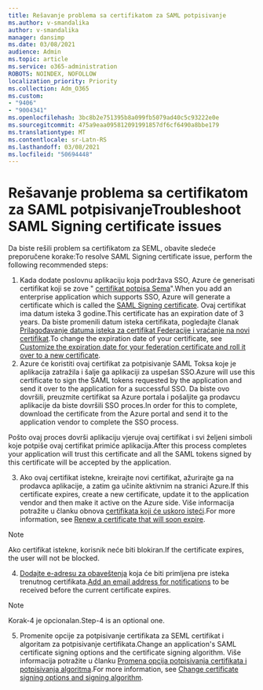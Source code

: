 ```yaml
---
title: Rešavanje problema sa certifikatom za SAML potpisivanje
ms.author: v-smandalika
author: v-smandalika
manager: dansimp
ms.date: 03/08/2021
audience: Admin
ms.topic: article
ms.service: o365-administration
ROBOTS: NOINDEX, NOFOLLOW
localization_priority: Priority
ms.collection: Adm_O365
ms.custom:
- "9406"
- "9004341"
ms.openlocfilehash: 3bc8b2e751395b8a099fb5079ad40c5c93222e0e
ms.sourcegitcommit: 475a9eaa095812091991857df6cf6490a8bbe179
ms.translationtype: MT
ms.contentlocale: sr-Latn-RS
ms.lasthandoff: 03/08/2021
ms.locfileid: "50694448"
---
```

# <a name="troubleshoot-saml-signing-certificate-issues"></a><span data-ttu-id="ccce0-102">Rešavanje problema sa certifikatom za SAML potpisivanje</span><span class="sxs-lookup"><span data-stu-id="ccce0-102">Troubleshoot SAML Signing certificate issues</span></span>

<span data-ttu-id="ccce0-103">Da biste rešili problem sa certifikatom za SEML, obavite sledeće preporučene korake:</span><span class="sxs-lookup"><span data-stu-id="ccce0-103">To resolve SAML Signing certificate issue, perform the following recommended steps:</span></span>

1. <span data-ttu-id="ccce0-104">Kada dodate poslovnu aplikaciju koja podržava SSO, Azure će generisati certifikat koji se zove " [certifikat potpisa Sema](https://docs.microsoft.com/azure/active-directory/manage-apps/manage-certificates-for-federated-single-sign-on#auto-generated-certificate-for-gallery-and-non-gallery-applications)".</span><span class="sxs-lookup"><span data-stu-id="ccce0-104">When you add an enterprise application which supports SSO, Azure will generate a certificate which is called the [SAML Signing certificate](https://docs.microsoft.com/azure/active-directory/manage-apps/manage-certificates-for-federated-single-sign-on#auto-generated-certificate-for-gallery-and-non-gallery-applications).</span></span> <span data-ttu-id="ccce0-105">Ovaj certifikat ima datum isteka 3 godine.</span><span class="sxs-lookup"><span data-stu-id="ccce0-105">This certificate has an expiration date of 3 years.</span></span> <span data-ttu-id="ccce0-106">Da biste promenili datum isteka certifikata, pogledajte članak [Prilagođavanje datuma isteka za certifikat Federacije i vraćanje na novi certifikat](https://docs.microsoft.com/azure/active-directory/manage-apps/manage-certificates-for-federated-single-sign-on#customize-the-expiration-date-for-your-federation-certificate-and-roll-it-over-to-a-new-certificate).</span><span class="sxs-lookup"><span data-stu-id="ccce0-106">To change the expiration date of your certificate, see [Customize the expiration date for your federation certificate and roll it over to a new certificate](https://docs.microsoft.com/azure/active-directory/manage-apps/manage-certificates-for-federated-single-sign-on#customize-the-expiration-date-for-your-federation-certificate-and-roll-it-over-to-a-new-certificate).</span></span>
2. <span data-ttu-id="ccce0-107">Azure će koristiti ovaj certifikat za potpisivanje SAML Toksa koje je aplikacija zatražila i šalje ga aplikaciji za uspešan SSO.</span><span class="sxs-lookup"><span data-stu-id="ccce0-107">Azure will use this certificate to sign the SAML tokens requested by the application and send it over to the application for a successful SSO.</span></span> <span data-ttu-id="ccce0-108">Da biste ovo dovršili, preuzmite certifikat sa Azure portala i pošaljite ga prodavcu aplikacije da biste dovršili SSO proces.</span><span class="sxs-lookup"><span data-stu-id="ccce0-108">In order for this to complete, download the certificate from the Azure portal and send it to the application vendor to complete the SSO process.</span></span>

<span data-ttu-id="ccce0-109">Pošto ovaj proces dovrši aplikaciju vjeruje ovaj certifikat i svi željeni simboli koje potpiše ovaj certifikat primiće aplikacija.</span><span class="sxs-lookup"><span data-stu-id="ccce0-109">After this process completes your application will trust this certificate and all the SAML tokens signed by this certificate will be accepted by the application.</span></span>

3. <span data-ttu-id="ccce0-110">Ako ovaj certifikat istekne, kreirajte novi certifikat, ažurirajte ga na prodavca aplikacije, a zatim ga učinite aktivnim na stranici Azure.</span><span class="sxs-lookup"><span data-stu-id="ccce0-110">If this certificate expires, create a new certificate, update it to the application vendor and then make it active on the Azure side.</span></span> <span data-ttu-id="ccce0-111">Više informacija potražite u članku obnova [certifikata koji će uskoro isteći](https://docs.microsoft.com/azure/active-directory/manage-apps/manage-certificates-for-federated-single-sign-on#renew-a-certificate-that-will-soon-expire).</span><span class="sxs-lookup"><span data-stu-id="ccce0-111">For more information, see [Renew a certificate that will soon expire](https://docs.microsoft.com/azure/active-directory/manage-apps/manage-certificates-for-federated-single-sign-on#renew-a-certificate-that-will-soon-expire).</span></span>

> [!NOTE]
> <span data-ttu-id="ccce0-112">Ako certifikat istekne, korisnik neće biti blokiran.</span><span class="sxs-lookup"><span data-stu-id="ccce0-112">If the certificate expires, the user will not be blocked.</span></span>

4. <span data-ttu-id="ccce0-113">[Dodajte e-adresu za obaveštenja](https://docs.microsoft.com/azure/active-directory/manage-apps/manage-certificates-for-federated-single-sign-on#add-email-notification-addresses-for-certificate-expiration) koja će biti primljena pre isteka trenutnog certifikata.</span><span class="sxs-lookup"><span data-stu-id="ccce0-113">[Add an email address for notifications](https://docs.microsoft.com/azure/active-directory/manage-apps/manage-certificates-for-federated-single-sign-on#add-email-notification-addresses-for-certificate-expiration) to be received before the current certificate expires.</span></span>

> [!NOTE]
> <span data-ttu-id="ccce0-114">Korak-4 je opcionalan.</span><span class="sxs-lookup"><span data-stu-id="ccce0-114">Step-4 is an optional one.</span></span>

5. <span data-ttu-id="ccce0-115">Promenite opcije za potpisivanje certifikata za SEML certifikat i algoritam za potpisivanje certifikata.</span><span class="sxs-lookup"><span data-stu-id="ccce0-115">Change an application's SAML certificate signing options and the certificate signing algorithm.</span></span> <span data-ttu-id="ccce0-116">Više informacija potražite u članku [Promena opcija potpisivanja certifikata i potpisivanja algoritma](https://docs.microsoft.com/azure/active-directory/manage-apps/certificate-signing-options).</span><span class="sxs-lookup"><span data-stu-id="ccce0-116">For more information, see [Change certificate signing options and signing algorithm](https://docs.microsoft.com/azure/active-directory/manage-apps/certificate-signing-options).</span></span>

